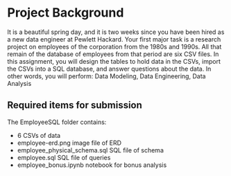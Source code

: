 # Project Background
It is a beautiful spring day, and it is two weeks since you have been hired as a new data engineer at Pewlett Hackard. Your first major task is a research project on employees of the corporation from the 1980s and 1990s. All that remain of the database of employees from that period are six CSV files.
In this assignment, you will design the tables to hold data in the CSVs, import the CSVs into a SQL database, and answer questions about the data. In other words, you will perform: Data Modeling, Data Engineering, Data Analysis

## Required items for submission
The EmployeeSQL folder contains:
* 6 CSVs of data
* employee-erd.png image file of ERD
* employee_physical_schema.sql SQL file of schema
* employee.sql SQL file of queries
* employee_bonus.ipynb notebook for bonus analysis
